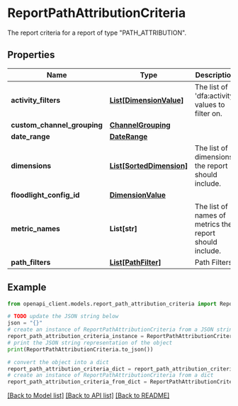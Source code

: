 # ReportPathAttributionCriteria

The report criteria for a report of type \"PATH_ATTRIBUTION\".

## Properties

Name | Type | Description | Notes
------------ | ------------- | ------------- | -------------
**activity_filters** | [**List[DimensionValue]**](DimensionValue.md) | The list of &#39;dfa:activity&#39; values to filter on. | [optional] 
**custom_channel_grouping** | [**ChannelGrouping**](ChannelGrouping.md) |  | [optional] 
**date_range** | [**DateRange**](DateRange.md) |  | [optional] 
**dimensions** | [**List[SortedDimension]**](SortedDimension.md) | The list of dimensions the report should include. | [optional] 
**floodlight_config_id** | [**DimensionValue**](DimensionValue.md) |  | [optional] 
**metric_names** | **List[str]** | The list of names of metrics the report should include. | [optional] 
**path_filters** | [**List[PathFilter]**](PathFilter.md) | Path Filters. | [optional] 

## Example

```python
from openapi_client.models.report_path_attribution_criteria import ReportPathAttributionCriteria

# TODO update the JSON string below
json = "{}"
# create an instance of ReportPathAttributionCriteria from a JSON string
report_path_attribution_criteria_instance = ReportPathAttributionCriteria.from_json(json)
# print the JSON string representation of the object
print(ReportPathAttributionCriteria.to_json())

# convert the object into a dict
report_path_attribution_criteria_dict = report_path_attribution_criteria_instance.to_dict()
# create an instance of ReportPathAttributionCriteria from a dict
report_path_attribution_criteria_from_dict = ReportPathAttributionCriteria.from_dict(report_path_attribution_criteria_dict)
```
[[Back to Model list]](../README.md#documentation-for-models) [[Back to API list]](../README.md#documentation-for-api-endpoints) [[Back to README]](../README.md)


